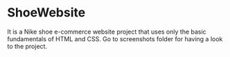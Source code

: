 # ShoeWebsite
It is a Nike shoe e-commerce website project that uses only the basic fundamentals of HTML and CSS.
Go to screenshots folder for having a look to the project.
